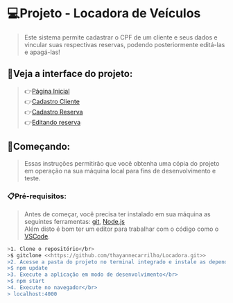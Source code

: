 # 💻Projeto - Locadora de Veículos
><p>Este sistema permite cadastrar o CPF de um cliente e seus dados e vincular suas respectivas reservas, podendo posteriormente editá-las e apagá-las!</p>

## 👀Veja a interface do projeto:

>👉<a href="#home-page">Página Inicial</a><br/>
>👉<a href="#client">Cadastro Cliente</a><br/>
>👉<a href="#reserve">Cadastro Reserva</a><br/>
>👉<a href="#edit">Editando reserva</a>

## 🚀Começando:
><p>Essas instruções permitirão que você obtenha uma cópia do projeto em operação na sua máquina local para fins de desenvolvimento e teste.</p>

### 📋Pré-requisitos:
>Antes de começar, você precisa ter instalado em sua máquina as seguintes ferramentas: [git](https://git-scm.com/), [Node.js](https://nodejs.org/en) </br>
>Além disto é bom ter um editor para trabalhar com o código como o [VSCode](https://code.visualstudio.com/).

```bash
>1. Clone o repositório</br>
>$ gitclone <<https://github.com/thayannecarrilho/Locadora.git>>
>2. Acesse a pasta do projeto no terminal integrado e instale as dependências</br>
>$ npm update
>3. Execute a aplicação em modo de desenvolvimento</br>
>$ npm start
>4. Execute no navegador</br>
> localhost:4000
```






